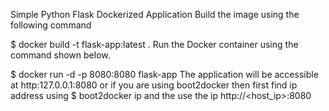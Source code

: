 
Simple Python Flask Dockerized Application
Build the image using the following command

$ docker build -t flask-app:latest .
Run the Docker container using the command shown below.

$ docker run -d -p 8080:8080 flask-app
The application will be accessible at http:127.0.0.1:8080 or if you are using boot2docker then first find ip address using $ boot2docker ip and the use the ip http://<host_ip>:8080